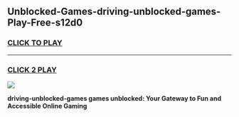
## Unblocked-Games-driving-unblocked-games-Play-Free-s12d0
<h3>
<a href="https://premium76.site?title=driving-unblocked-games&ref=18A1">CLICK TO PLAY</a></h3>
<hr>

<h3>
<a href="https://premium76.site?title=driving-unblocked-games&ref=18A1">CLICK 2 PLAY</a>
  
</h3>

<a href="https://premium76.site?title=driving-unblocked-games&ref=18A1"><img src="https://clearcache.store/games.png"></a>


**driving-unblocked-games games unblocked: Your Gateway to Fun and Accessible Online Gaming**
